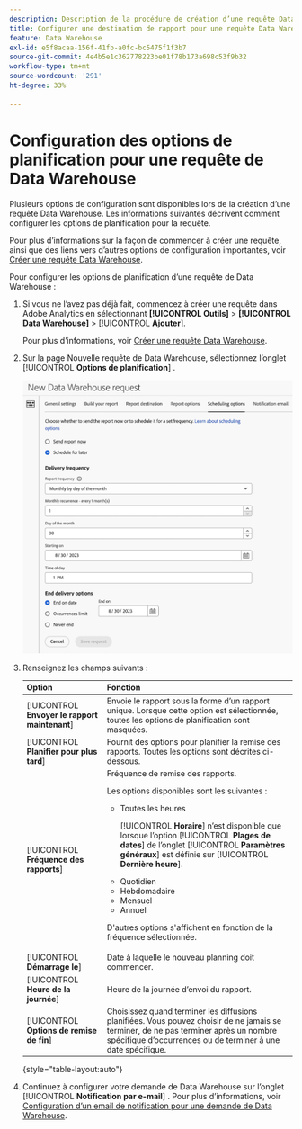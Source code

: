 ```yaml
---
description: Description de la procédure de création d’une requête Data Warehouse.
title: Configurer une destination de rapport pour une requête Data Warehouse
feature: Data Warehouse
exl-id: e5f8acaa-156f-41fb-a0fc-bc5475f1f3b7
source-git-commit: 4e4b5e1c362778223be01f78b173a698c53f9b32
workflow-type: tm+mt
source-wordcount: '291'
ht-degree: 33%

---
```


# Configuration des options de planification pour une requête de Data Warehouse

Plusieurs options de configuration sont disponibles lors de la création d’une requête Data Warehouse. Les informations suivantes décrivent comment configurer les options de planification pour la requête.

Pour plus d’informations sur la façon de commencer à créer une requête, ainsi que des liens vers d’autres options de configuration importantes, voir [Créer une requête Data Warehouse](/help/export/data-warehouse/create-request/t-dw-create-request.md).

Pour configurer les options de planification d’une requête de Data Warehouse :

1. Si vous ne l’avez pas déjà fait, commencez à créer une requête dans Adobe Analytics en sélectionnant **[!UICONTROL Outils]** > **[!UICONTROL Data Warehouse]** > [!UICONTROL **Ajouter**].

   Pour plus d’informations, voir [Créer une requête Data Warehouse](/help/export/data-warehouse/create-request/t-dw-create-request.md).

1. Sur la page Nouvelle requête de Data Warehouse, sélectionnez l’onglet [!UICONTROL **Options de planification**] .

   ![Onglet Destination du rapport](assets/dw-scheduling-options.png) <!-- update screenshot -->

1. Renseignez les champs suivants :

   | Option | Fonction |
   |---------|----------|
   | [!UICONTROL **Envoyer le rapport maintenant**] | Envoie le rapport sous la forme d’un rapport unique. Lorsque cette option est sélectionnée, toutes les options de planification sont masquées. |
   | [!UICONTROL **Planifier pour plus tard**] | Fournit des options pour planifier la remise des rapports. Toutes les options sont décrites ci-dessous. |
   | [!UICONTROL **Fréquence des rapports**] | Fréquence de remise des rapports. <p>Les options disponibles sont les suivantes :</p><ul><li>Toutes les heures</li><p>[!UICONTROL **Horaire**] n’est disponible que lorsque l’option [!UICONTROL **Plages de dates**] de l’onglet [!UICONTROL **Paramètres généraux**] est définie sur [!UICONTROL **Dernière heure**].</p><li>Quotidien</li><li>Hebdomadaire</li><li>Mensuel</li><li>Annuel</li></ul><p>D&#39;autres options s&#39;affichent en fonction de la fréquence sélectionnée.</p> |
   | [!UICONTROL **Démarrage le**] | Date à laquelle le nouveau planning doit commencer. |
   | [!UICONTROL **Heure de la journée**] | Heure de la journée d’envoi du rapport. |
   | [!UICONTROL **Options de remise de fin**] | Choisissez quand terminer les diffusions planifiées. Vous pouvez choisir de ne jamais se terminer, de ne pas terminer après un nombre spécifique d’occurrences ou de terminer à une date spécifique. |

   {style="table-layout:auto"}

1. Continuez à configurer votre demande de Data Warehouse sur l’onglet [!UICONTROL **Notification par e-mail**] . Pour plus d’informations, voir [Configuration d’un email de notification pour une demande de Data Warehouse](/help/export/data-warehouse/create-request/dw-request-email.md).
